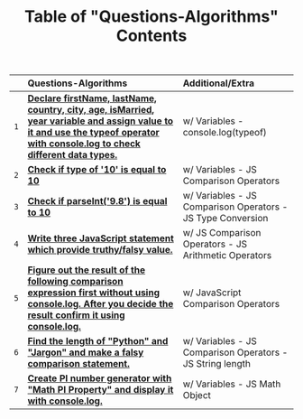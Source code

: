 <div align="center">

<h1>Table of "Questions-Algorithms" Contents</h1>

<br>

</div>

|     | Questions-Algorithms                                                                                                                                                                                                                                                                          | Additional/Extra                                            |
| :-- | :-------------------------------------------------------------------------------------------------------------------------------------------------------------------------------------------------------------------------------------------------------------------------------------------- | :---------------------------------------------------------- |
| `1` | **[Declare firstName, lastName, country, city, age, isMarried, year variable and assign value to it and use the typeof operator with console.log to check different data types.](https://github.com/emr3rden/JavaScript-Trainings/tree/main/Questions-Algorithms/Questions-Algorithms/1.js)** | w/ Variables - console.log(typeof)                          |
| `2` | **[Check if type of '10' is equal to 10](https://github.com/emr3rden/JavaScript-Trainings/tree/main/Questions-Algorithms/Questions-Algorithms/2.js)**                                                                                                                                         | w/ Variables - JS Comparison Operators                      |
| `3` | **[Check if parseInt('9.8') is equal to 10](https://github.com/emr3rden/JavaScript-Trainings/tree/main/Questions-Algorithms/Questions-Algorithms/3.js)**                                                                                                                                      | w/ Variables - JS Comparison Operators - JS Type Conversion |
| `4` | **[Write three JavaScript statement which provide truthy/falsy value.](https://github.com/emr3rden/JavaScript-Trainings/tree/main/Questions-Algorithms/Questions-Algorithms/4.js)**                                                                                                           | w/ JS Comparison Operators - JS Arithmetic Operators        |
| `5` | **[Figure out the result of the following comparison expression first without using console.log. After you decide the result confirm it using console.log.](https://github.com/emr3rden/JavaScript-Trainings/tree/main/Questions-Algorithms/Questions-Algorithms/5.js)**                      | w/ JavaScript Comparison Operators                          |
| `6` | **[Find the length of "Python" and "Jargon" and make a falsy comparison statement.](https://github.com/emr3rden/JavaScript-Trainings/tree/main/Questions-Algorithms/Questions-Algorithms/6.js)**                                                                                              | w/ Variables - JS Comparison Operators - JS String length   |
| `7` | **[Create PI number generator with "Math PI Property" and display it with console.log.](https://github.com/emr3rden/JavaScript-Trainings/tree/main/Questions-Algorithms/Questions-Algorithms/7.js)**                                                                                          | w/ Variables - JS Math Object                               |
